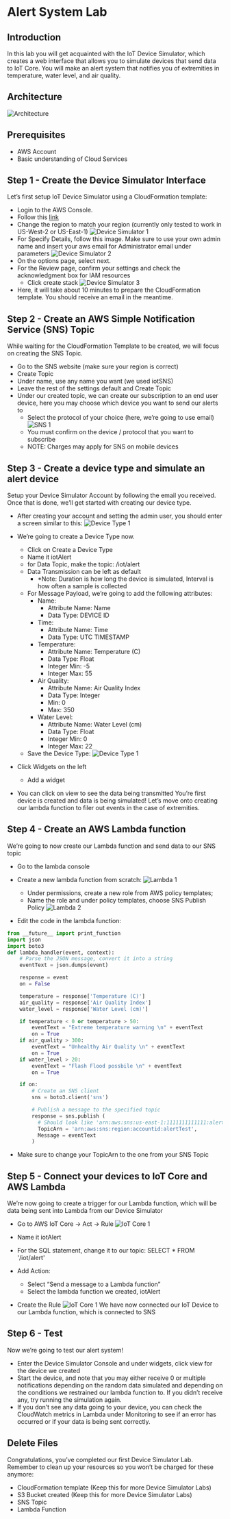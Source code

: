 # Alert System Lab

## Introduction
In this lab you will get acquainted with the IoT Device Simulator, which creates a web interface that allows you to simulate devices that send data to IoT Core. You will make an alert system that notifies you of extremities in temperature, water level, and air quality.

## Architecture
![Architecture](/images/architecture.jpg)

## Prerequisites
* AWS Account
* Basic understanding of Cloud Services

## Step 1 - Create the Device Simulator Interface
Let’s first setup IoT Device Simulator using a CloudFormation template:
* Login to the AWS Console.
* Follow this [link](https://console.aws.amazon.com/cloudformation/home?region=us-east-1#/stacks/new?templateURL=https:%2F%2Fs3.amazonaws.com%2Fsolutions-reference%2Fiot-device-simulator%2Flatest%2Fiot-device-simulator.template)
* Change the region to match your region (currently only tested to work in US-West-2 or US-East-1)
![Device Simulator 1](/images/devicesim1.jpg)
* For Specify Details, follow this image. Make sure to use your own admin name and insert your aws email for Administrator email under parameters
![Device Simulator 2](/images/devicesim2.jpg)
* On the options page, select next.
* For the Review page, confirm your settings and check the acknowledgment box for IAM resources
    * Click create stack
    ![Device Simulator 3](/images/devicesim3.jpg)
* Here, it will take about 10 minutes to prepare the CloudFormation template. You should receive an email in the meantime.

## Step 2 - Create an AWS Simple Notification Service (SNS) Topic
While waiting for the CloudFormation Template to be created, we will focus on creating the SNS Topic.
* Go to the SNS website (make sure your region is correct)
* Create Topic
* Under name, use any name you want (we used iotSNS)
* Leave the rest of the settings default and Create Topic
* Under our created topic, we can create our subscription to an end user device, here you may choose which device you want to send our alerts to
    * Select the protocol of your choice (here, we’re going to use email)
    ![SNS 1](/images/sns1.jpg)
    * You must confirm on the device / protocol that you want to subscribe
    * NOTE: Charges may apply for SNS on mobile devices

## Step 3 - Create a device type and simulate an alert device
Setup your Device Simulator Account by following the email you received. Once that is done, we’ll get started with creating our device type.
* After creating your account and setting the admin user, you should enter a screen similar to this:
![Device Type 1](/images/devicetype1.jpg)
* We’re going to create a Device Type now.
    * Click on Create a Device Type
    * Name it iotAlert
    * for Data Topic, make the topic: /iot/alert
    * Data Transmission can be left as default
        * \*Note: Duration is how long the device is simulated, Interval is how often a sample is collected
    * For Message Payload, we’re going to add the following attributes:
        * Name:
            * Attribute Name: Name
            * Data Type: DEVICE ID
        * Time:
            * Attribute Name: Time
            * Data Type: UTC TIMESTAMP
        * Temperature:
            * Attribute Name: Temperature (C)
            * Data Type: Float
            * Integer Min: -5
            * Integer Max: 55
        * Air Quality:
            * Attribute Name: Air Quality Index
            * Data Type: Integer
            * Min: 0
            * Max: 350
        * Water Level:
            * Attribute Name: Water Level (cm)
            * Data Type: Float
            * Integer Min: 0
            * Integer Max: 22
    * Save the Device Type:
    ![Device Type 1](/images/devicetype2.jpg)

* Click Widgets on the left
    * Add a widget

* You can click on view to see the data being transmitted
You’re first device is created and data is being simulated! Let’s move onto creating our lambda function to filer out events in the case of extremities.

## Step 4 - Create an AWS Lambda function
We’re going to now create our Lambda function and send data to our SNS topic
* Go to the lambda console
* Create a new lambda function from scratch:
![Lambda 1](/images/lambda1.jpg)
    * Under permissions, create a new role from AWS policy templates;
    * Name the role and under policy templates, choose SNS Publish Policy
    ![Lambda 2](/images/lambda2.jpg)

* Edit the code in the lambda function:
```python
from __future__ import print_function
import json
import boto3
def lambda_handler(event, context):
    # Parse the JSON message, convert it into a string
    eventText = json.dumps(event)

    response = event
    on = False

    temperature = response['Temperature (C)']
    air_quality = response['Air Quality Index']
    water_level = response['Water Level (cm)']

    if temperature < 0 or temperature > 50:
        eventText = "Extreme temperature warning \n" + eventText
        on = True
    if air_quality > 300:
        eventText = "Unhealthy Air Quality \n" + eventText
        on = True
    if water_level > 20:
        eventText = "Flash Flood possbile \n" + eventText
        on = True

    if on:
        # Create an SNS client
        sns = boto3.client('sns')

        # Publish a message to the specified topic
        response = sns.publish (
          # Should look like 'arn:aws:sns:us-east-1:1111111111111:alertTest'
          TopicArn = 'arn:aws:sns:region:accountid:alertTest',
          Message = eventText
        )
```
* Make sure to change your TopicArn to the one from your SNS Topic

## Step 5 - Connect your devices to IoT Core and AWS Lambda
We’re now going to create a trigger for our Lambda function, which will be data being sent into Lambda from our Device Simulator
* Go to AWS IoT Core → Act → Rule
![IoT Core 1](/images/iotcore1.jpg)
* Name it iotAlert
* For the SQL statement, change it to our topic: SELECT \* FROM '/iot/alert'
* Add Action:
    * Select “Send a message to a Lambda function”
    * Select the lambda function we created, iotAlert

* Create the Rule
![IoT Core 1](/images/iotcore2.jpg)
We have now connected our IoT Device to our Lambda function, which is connected to SNS

## Step 6 - Test
Now we’re going to test our alert system!
* Enter the Device Simulator Console and under widgets, click view for the device we created
* Start the device, and note that you may either receive 0 or multiple notifications depending on the random data simulated and depending on the conditions we restrained our lambda function to. If you didn’t receive any, try running the simulation again.
* If you don’t see any data going to your device, you can check the CloudWatch metrics in Lambda under Monitoring to see if an error has occurred or if your data is being sent correctly.

## Delete Files
Congratulations, you’ve completed our first Device Simulator Lab. Remember to clean up your resources so you won’t be charged for these anymore:
* CloudFormation template (Keep this for more Device Simulator Labs)
* S3 Bucket created (Keep this for more Device Simulator Labs)
* SNS Topic
* Lambda Function

